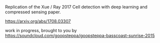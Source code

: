 Replication of the Xue / Ray 2017 Cell detection with deep learning and compressed sensing paper. 

https://arxiv.org/abs/1708.03307

work in progress, brought to you by https://soundcloud.com/goopsteppa/goopsteppa-basscoast-sunrise-2015
